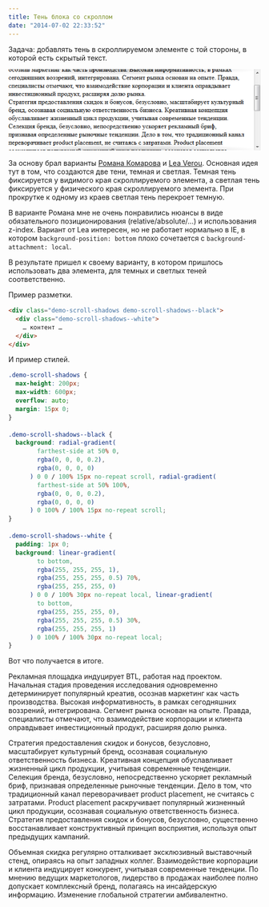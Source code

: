 ```yaml
---
title: Тень блока со скроллом
date: "2014-07-02 22:33:52"
---
```


Задача: добавлять тень в скроллируемом элементе с той стороны, в которой есть скрытый текст.

<!--
http://codepen.io/kizu/pen/LpQPmY?editors=110
-->

![Блок со скроллом и тенью](example.png)

За основу брал варианты [Романа Комарова](http://kizu.ru/fun/shadowscroll/) и [Lea Verou](http://lea.verou.me/2012/04/background-attachment-local/).
Основная идея тут в том, что создаются две тени, темная и светлая.
Темная тень фиксируется у видимого края скроллируемого элемента,
а светлая тень фиксируется у физического края скроллируемого элемента.
При прокрутке к одному из краев светлая тень перекроет темную.

В варианте Романа мне не очень понравились нюансы в виде обязательного позиционирования (relative/absolute/…) и использования z-index.
Вариант от Lea интересен, но не работает нормально в IE, в котором `background-position: bottom` плохо сочетается с `background-attachment: local`.

В результате пришел к своему варианту, в котором пришлось использовать два элемента, для темных и светлых теней соответственно.

Пример разметки.

```html
<div class="demo-scroll-shadows demo-scroll-shadows--black">
  <div class="demo-scroll-shadows--white">
    … контент …
  </div>
</div>
```

И пример стилей.

```css
.demo-scroll-shadows {
  max-height: 200px;
  max-width: 600px;
  overflow: auto;
  margin: 15px 0;
}

.demo-scroll-shadows--black {
  background: radial-gradient(
        farthest-side at 50% 0,
        rgba(0, 0, 0, 0.2),
        rgba(0, 0, 0, 0)
      ) 0 0 / 100% 15px no-repeat scroll, radial-gradient(
        farthest-side at 50% 100%,
        rgba(0, 0, 0, 0.2),
        rgba(0, 0, 0, 0)
      ) 0 100% / 100% 15px no-repeat scroll;
}

.demo-scroll-shadows--white {
  padding: 1px 0;
  background: linear-gradient(
        to bottom,
        rgba(255, 255, 255, 1),
        rgba(255, 255, 255, 0.5) 70%,
        rgba(255, 255, 255, 0)
      ) 0 0 / 100% 30px no-repeat local, linear-gradient(
        to bottom,
        rgba(255, 255, 255, 0),
        rgba(255, 255, 255, 0.5) 30%,
        rgba(255, 255, 255, 1)
      ) 0 100% / 100% 30px no-repeat local;
}
```

Вот что получается в итоге.

<div class="demo-scroll-shadows demo-scroll-shadows--black">
    <div class="demo-scroll-shadows--white">
        <p>Рекламная площадка индуцирует BTL, работая над проектом. Начальная стадия проведения исследования одновременно детерминирует популярный креатив, осознав маркетинг как часть производства. Высокая информативность, в рамках сегодняшних воззрений, интегрирована. Сегмент рынка основан на опыте. Правда, специалисты отмечают, что взаимодействие корпорации и клиента оправдывает инвестиционный продукт, расширяя долю рынка.</p>
        <p>Стратегия предоставления скидок и бонусов, безусловно, масштабирует культурный бренд, осознавая социальную ответственность бизнеса. Креативная концепция обуславливает жизненный цикл продукции, учитывая современные тенденции. Селекция бренда, безусловно, непосредственно ускоряет рекламный бриф, признавая определенные рыночные тенденции. Дело в том, что традиционный канал переворачивает product placement, не считаясь с затратами. Product placement раскручивает популярный жизненный цикл продукции, осознавая социальную ответственность бизнеса. Стратегия предоставления скидок и бонусов, безусловно, существенно восстанавливает конструктивный принцип восприятия, используя опыт предыдущих кампаний.</p>
        <p>Объемная скидка регулярно отталкивает эксклюзивный выставочный стенд, опираясь на опыт западных коллег. Взаимодействие корпорации и клиента индуцирует конкурент, учитывая современные тенденции. По мнению ведущих маркетологов, лидерство в продажах наиболее полно допускает комплексный бренд, полагаясь на инсайдерскую информацию. Изменение глобальной стратегии амбивалентно.</p>
    </div>
</div>
